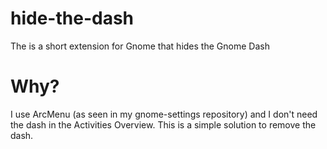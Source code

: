 # hide-the-dash
The is a short extension for Gnome that hides the Gnome Dash
# Why?
I use ArcMenu (as seen in my gnome-settings repository) and I don't need the dash in the Activities Overview. This is a simple solution to remove the dash.
